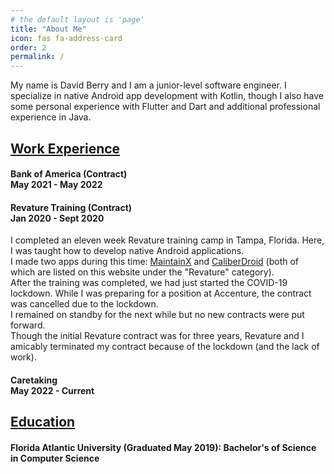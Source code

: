 ```yaml
---
# the default layout is 'page'
title: "About Me"
icon: fas fa-address-card
order: 2
permalink: /
---
```

<!-- 
> Add Markdown syntax content to file `_tabs/about.md`{: .filepath } and it will show up on this page.
{: .prompt-tip } 
-->

My name is David Berry and I am a junior-level software engineer.
I specialize in native Android app development with Kotlin, though I also have some personal experience with Flutter and Dart and additional professional experience in Java.

## <u>Work Experience</u>


#### <b>Bank of America</b> (Contract)<br> May 2021 - May 2022

#### <b>Revature Training</b> (Contract)<br> Jan 2020 - Sept 2020
I completed an eleven week Revature training camp in Tampa, Florida. Here, I was taught how to develop native Android applications.<br>
I made two apps during this time: [MaintainX](/posts/maintainx) and [CaliberDroid](/posts/caliber-droid) (both of which are listed on this website under the "Revature" category).<br>
After the training was completed, we had just started the COVID-19 lockdown. While I was preparing for a position at Accenture, the contract was cancelled due to the lockdown.<br>
I remained on standby for the next while but no new contracts were put forward.<br>
Though the initial Revature contract was for three years, Revature and I amicably terminated my contract because of the lockdown (and the lack of work).

#### <b>Caretaking</b> <br>May 2022 - Current


## <u>Education</u>
#### Florida Atlantic University (Graduated May 2019): Bachelor's of Science in Computer Science <br>
